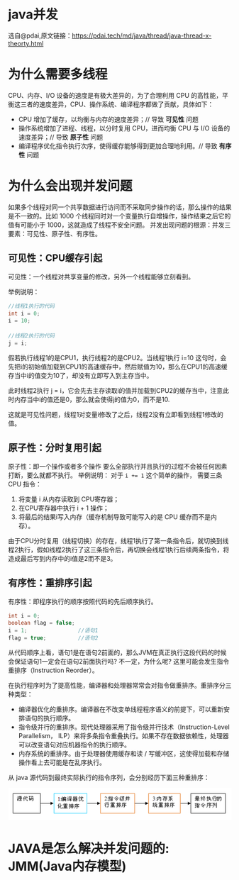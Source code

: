 # java并发

选自@pdai,原文链接：https://pdai.tech/md/java/thread/java-thread-x-theorty.html

# 为什么需要多线程

CPU、内存、I/O 设备的速度是有极大差异的，为了合理利用 CPU 的高性能，平衡这三者的速度差异，CPU、操作系统、编译程序都做了贡献，具体如下：

+ CPU 增加了缓存，以均衡与内存的速度差异；// 导致 **可见性** 问题
+ 操作系统增加了进程、线程，以分时复用 CPU，进而均衡 CPU 与 I/O 设备的速度差异；// 导致 **原子性** 问题
+ 编译程序优化指令执行次序，使得缓存能够得到更加合理地利用。// 导致 **有序性** 问题

# 为什么会出现并发问题

如果多个线程对同一个共享数据进行访问而不采取同步操作的话，那么操作的结果是不一致的。比如 1000 个线程同时对一个变量执行自增操作，操作结束之后它的值有可能小于 1000，这就造成了线程不安全问题。
并发出现问题的根源：并发三要素：可见性、原子性、有序性。

## 可见性：CPU缓存引起

可见性：一个线程对共享变量的修改，另外一个线程能够立刻看到。

举例说明：

```java
//线程1执行的代码
int i = 0;
i = 10;

//线程2执行的代码
j = i;
```

假若执行线程1的是CPU1，执行线程2的是CPU2。当线程1执行 i=10 这句时，会先把i的初始值加载到CPU1的高速缓存中，然后赋值为10，那么在CPU1的高速缓存当中i的值变为10了，却没有立即写入到主存当中。

此时线程2执行 j = i，它会先去主存读取i的值并加载到CPU2的缓存当中，注意此时内存当中i的值还是0，那么就会使得j的值为0，而不是10.

这就是可见性问题，线程1对变量i修改了之后，线程2没有立即看到线程1修改的值。

## 原子性：分时复用引起

原子性：即一个操作或者多个操作 要么全部执行并且执行的过程不会被任何因素打断，要么就都不执行。
举例说明：
对于 `i += 1` 这个简单的操作， 需要三条 CPU 指令：

1. 将变量 i 从内存读取到 CPU寄存器；
2. 在CPU寄存器中执行 i + 1 操作；
3. 将最后的结果i写入内存（缓存机制导致可能写入的是 CPU 缓存而不是内存）。

由于CPU分时复用（线程切换）的存在，线程1执行了第一条指令后，就切换到线程2执行，假如线程2执行了这三条指令后，再切换会线程1执行后续两条指令，将造成最后写到内存中的i值是2而不是3。

## 有序性：重排序引起

有序性：即程序执行的顺序按照代码的先后顺序执行。

```java
int i = 0;          
boolean flag = false;
i = 1;                //语句1  
flag = true;          //语句2
```

从代码顺序上看，语句1是在语句2前面的，那么JVM在真正执行这段代码的时候会保证语句1一定会在语句2前面执行吗? 不一定，为什么呢? 这里可能会发生指令重排序（Instruction Reorder）。

在执行程序时为了提高性能，编译器和处理器常常会对指令做重排序。重排序分三种类型：

+ 编译器优化的重排序。编译器在不改变单线程程序语义的前提下，可以重新安排语句的执行顺序。
+ 指令级并行的重排序。现代处理器采用了指令级并行技术（Instruction-Level Parallelism， ILP）来将多条指令重叠执行。如果不存在数据依赖性，处理器可以改变语句对应机器指令的执行顺序。
+ 内存系统的重排序。由于处理器使用缓存和读 / 写缓冲区，这使得加载和存储操作看上去可能是在乱序执行。

从 java 源代码到最终实际执行的指令序列，会分别经历下面三种重排序：

![1701174331117](image/2023-11-28-java并发/1701174331117.png)

# JAVA是怎么解决并发问题的: JMM(Java内存模型)
